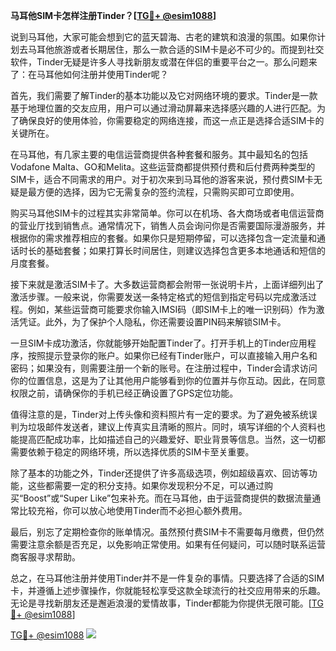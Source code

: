 **马耳他SIM卡怎样注册Tinder？[[TG💪+ @esim1088](https://t.me/s/esim1088)]**

说到马耳他，大家可能会想到它的蓝天碧海、古老的建筑和浪漫的氛围。如果你计划去马耳他旅游或者长期居住，那么一款合适的SIM卡是必不可少的。而提到社交软件，Tinder无疑是许多人寻找新朋友或潜在伴侣的重要平台之一。那么问题来了：在马耳他如何注册并使用Tinder呢？

首先，我们需要了解Tinder的基本功能以及它对网络环境的要求。Tinder是一款基于地理位置的交友应用，用户可以通过滑动屏幕来选择感兴趣的人进行匹配。为了确保良好的使用体验，你需要稳定的网络连接，而这一点正是选择合适SIM卡的关键所在。

在马耳他，有几家主要的电信运营商提供各种套餐和服务。其中最知名的包括Vodafone Malta、GO和Melita。这些运营商都提供预付费和后付费两种类型的SIM卡，适合不同需求的用户。对于初次来到马耳他的游客来说，预付费SIM卡无疑是最方便的选择，因为它无需复杂的签约流程，只需购买即可立即使用。

购买马耳他SIM卡的过程其实非常简单。你可以在机场、各大商场或者电信运营商的营业厅找到销售点。通常情况下，销售人员会询问你是否需要国际漫游服务，并根据你的需求推荐相应的套餐。如果你只是短期停留，可以选择包含一定流量和通话时长的基础套餐；如果打算长时间居住，则建议选择包含更多本地通话和短信的月度套餐。

接下来就是激活SIM卡了。大多数运营商都会附带一张说明卡片，上面详细列出了激活步骤。一般来说，你需要发送一条特定格式的短信到指定号码以完成激活过程。例如，某些运营商可能要求你输入IMSI码（即SIM卡上的唯一识别码）作为激活凭证。此外，为了保护个人隐私，你还需要设置PIN码来解锁SIM卡。

一旦SIM卡成功激活，你就能够开始配置Tinder了。打开手机上的Tinder应用程序，按照提示登录你的账户。如果你已经有Tinder账户，可以直接输入用户名和密码；如果没有，则需要注册一个新的账号。在注册过程中，Tinder会请求访问你的位置信息，这是为了让其他用户能够看到你的位置并与你互动。因此，在同意权限之前，请确保你的手机已经正确设置了GPS定位功能。

值得注意的是，Tinder对上传头像和资料照片有一定的要求。为了避免被系统误判为垃圾邮件发送者，建议上传真实且清晰的照片。同时，填写详细的个人资料也能提高匹配成功率，比如描述自己的兴趣爱好、职业背景等信息。当然，这一切都需要依赖于稳定的网络环境，所以选择优质的SIM卡至关重要。

除了基本的功能之外，Tinder还提供了许多高级选项，例如超级喜欢、回访等功能，这些都需要一定的积分支持。如果你发现积分不足，可以通过购买“Boost”或“Super Like”包来补充。而在马耳他，由于运营商提供的数据流量通常比较充裕，你可以放心地使用Tinder而不必担心额外费用。

最后，别忘了定期检查你的账单情况。虽然预付费SIM卡不需要每月缴费，但仍然需要注意余额是否充足，以免影响正常使用。如果有任何疑问，可以随时联系运营商客服寻求帮助。

总之，在马耳他注册并使用Tinder并不是一件复杂的事情。只要选择了合适的SIM卡，并遵循上述步骤操作，你就能轻松享受这款全球流行的社交应用带来的乐趣。无论是寻找新朋友还是邂逅浪漫的爱情故事，Tinder都能为你提供无限可能。[[TG💪+ @esim1088](https://t.me/s/esim1088)]

[TG💪+ @esim1088](https://t.me/s/esim1088) ![](https://i.postimg.cc/4NQfJmqS/Snipaste-2025-05-13-00-14-12.png)